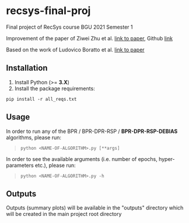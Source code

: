 # recsys-final-proj
Final project of RecSys course BGU 2021 Semester 1

Improvement of the paper of Ziwei Zhu et al. [link to paper](http://people.tamu.edu/~jwang713/pubs/bias-sigir2020.pdf), Github [link](https://github.com/Zziwei/Item-Underrecommendation-Bias)

Based on the work of Ludovico Boratto et al. [link to paper](https://www.sciencedirect.com/science/article/pii/S0306457320308827?via%3Dihub)

## Installation
1. Install Python (>= **3.X**)
2. Install the package requirements:

`pip install -r all_reqs.txt`

## Usage
In order to run any of the BPR / BPR-DPR-RSP / **BPR-DPR-RSP-DEBIAS** algorithms, please run:
> `python <NAME-OF-ALGORITHM>.py [**args]`

In order to see the available arguments (i.e. number of epochs, hyper-parameters etc.), please run:
> `python <NAME-OF-ALGORITHM>.py -h`

## Outputs
Outputs (summary plots) will be available in the "outputs" directory which will be created in the main project root directory
